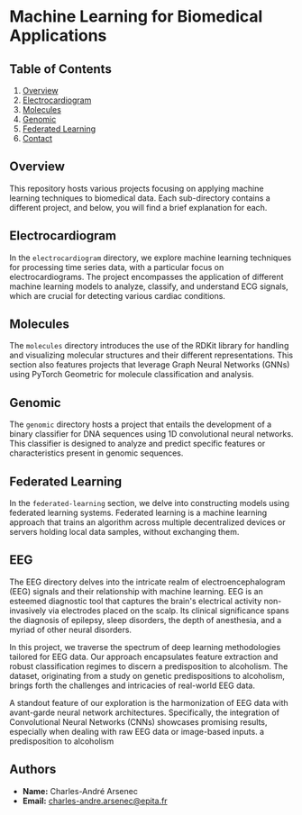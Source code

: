# Machine Learning for Biomedical Applications

## Table of Contents
1. [Overview](#overview)
2. [Electrocardiogram](#electrocardiogram)
3. [Molecules](#molecules)
4. [Genomic](#genomic)
5. [Federated Learning](#federated-learning)
6. [Contact](#contact)

## Overview
This repository hosts various projects focusing on applying machine learning techniques to biomedical data. Each sub-directory contains a different project, and below, you will find a brief explanation for each.

## Electrocardiogram
In the `electrocardiogram` directory, we explore machine learning techniques for processing time series data, with a particular focus on electrocardiograms. The project encompasses the application of different machine learning models to analyze, classify, and understand ECG signals, which are crucial for detecting various cardiac conditions.

## Molecules
The `molecules` directory introduces the use of the RDKit library for handling and visualizing molecular structures and their different representations. This section also features projects that leverage Graph Neural Networks (GNNs) using PyTorch Geometric for molecule classification and analysis.

## Genomic
The `genomic` directory hosts a project that entails the development of a binary classifier for DNA sequences using 1D convolutional neural networks. This classifier is designed to analyze and predict specific features or characteristics present in genomic sequences.

## Federated Learning
In the `federated-learning` section, we delve into constructing models using federated learning systems. Federated learning is a machine learning approach that trains an algorithm across multiple decentralized devices or servers holding local data samples, without exchanging them.

## EEG
The EEG directory delves into the intricate realm of electroencephalogram (EEG) signals and their relationship with machine learning. EEG is an esteemed diagnostic tool that captures the brain's electrical activity non-invasively via electrodes placed on the scalp. Its clinical significance spans the diagnosis of epilepsy, sleep disorders, the depth of anesthesia, and a myriad of other neural disorders.

In this project, we traverse the spectrum of deep learning methodologies tailored for EEG data. Our approach encapsulates feature extraction and robust classification regimes to discern a predisposition to alcoholism. The dataset, originating from a study on genetic predispositions to alcoholism, brings forth the challenges and intricacies of real-world EEG data.

A standout feature of our exploration is the harmonization of EEG data with avant-garde neural network architectures. Specifically, the integration of Convolutional Neural Networks (CNNs) showcases promising results, especially when dealing with raw EEG data or image-based inputs. a predisposition to alcoholism

## Authors
- **Name:** Charles-André Arsenec
- **Email:** [charles-andre.arsenec@epita.fr](mailto:charles-andre.arsenec@epita.fr)
